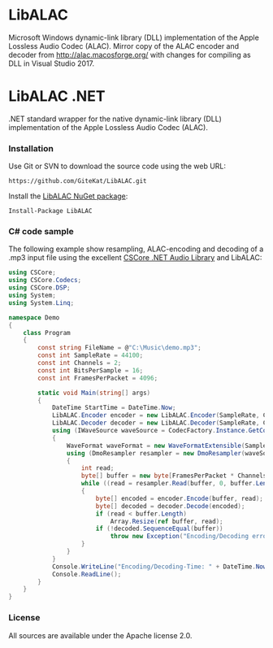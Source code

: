 # LibALAC

Microsoft Windows dynamic-link library (DLL) implementation of the Apple Lossless Audio Codec (ALAC).
Mirror copy of the ALAC encoder and decoder from http://alac.macosforge.org/ with changes for compiling as DLL in Visual Studio 2017.

# LibALAC .NET

.NET standard wrapper for the native dynamic-link library (DLL) implementation of the Apple Lossless Audio Codec (ALAC).

### Installation ###

Use Git or SVN to download the source code using the web URL:

    https://github.com/GiteKat/LibALAC.git

Install the [LibALAC NuGet package](https://www.nuget.org/packages/LibALAC/):

    Install-Package LibALAC

### C# code sample ###

The following example show resampling, ALAC-encoding and decoding of a .mp3 input file using the excellent [CSCore .NET Audio Library](https://github.com/filoe/cscore) and LibALAC:

```c#
using CSCore;
using CSCore.Codecs;
using CSCore.DSP;
using System;
using System.Linq;

namespace Demo
{
    class Program
    {
        const string FileName = @"C:\Music\demo.mp3";
        const int SampleRate = 44100;
        const int Channels = 2;
        const int BitsPerSample = 16;
        const int FramesPerPacket = 4096;

        static void Main(string[] args)
        {
            DateTime StartTime = DateTime.Now;
            LibALAC.Encoder encoder = new LibALAC.Encoder(SampleRate, Channels, BitsPerSample, FramesPerPacket);
            LibALAC.Decoder decoder = new LibALAC.Decoder(SampleRate, Channels, BitsPerSample, FramesPerPacket);
            using (IWaveSource waveSource = CodecFactory.Instance.GetCodec(FileName))
            {
                WaveFormat waveFormat = new WaveFormatExtensible(SampleRate, BitsPerSample, Channels, AudioSubTypes.Pcm);
                using (DmoResampler resampler = new DmoResampler(waveSource, waveFormat))
                {
                    int read;
                    byte[] buffer = new byte[FramesPerPacket * Channels * (BitsPerSample / 8)];
                    while ((read = resampler.Read(buffer, 0, buffer.Length)) > 0)
                    {
                        byte[] encoded = encoder.Encode(buffer, read);
                        byte[] decoded = decoder.Decode(encoded);
                        if (read < buffer.Length)
                            Array.Resize(ref buffer, read);
                        if (!decoded.SequenceEqual(buffer))
                            throw new Exception("Encoding/Decoding error!");
                    }
                }
            }
            Console.WriteLine("Encoding/Decoding-Time: " + DateTime.Now.Subtract(StartTime));
            Console.ReadLine();
        }
    }
}
```

### License ###
	
All sources are available under the Apache license 2.0.
